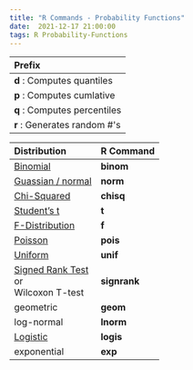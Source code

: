 ```yaml
---
title: "R Commands - Probability Functions"
date:  2021-12-17 21:00:00
tags: R Probability-Functions
---
```


| Prefix |
|:--|
|**d** : Computes quantiles|
|**p** : Computes cumlative|
|**q** : Computes percentiles|
|**r** : Generates random #'s|


| Distribution | R Command |
|:-------------|:----------|
| [Binomial](http://mathworld.wolfram.com/BinomialDistribution.html) | **binom**|
| [Guassian / normal ](http://mathworld.wolfram.com/NormalDistribution.html) | **norm**|
| [Chi-Squared](http://mathworld.wolfram.com/Chi-SquaredDistribution.html) | **chisq**|
| [Student’s t](http://mathworld.wolfram.com/Studentst-Distribution.html)  | **t**|
| [F-Distribution](http://mathworld.wolfram.com/F-Distribution.html) | **f**|
| [Poisson](http://mathworld.wolfram.com/PoissonDistribution.html) | **pois**|
| [Uniform](http://mathworld.wolfram.com/UniformDistribution.html) | **unif**|
| [Signed Rank Test](https://www.statstest.com/wilcoxon-signed-rank-test)<br>or<br>Wilcoxon T-test | **signrank**|
| geometric | **geom**|
| log-normal | **lnorm**|
| [Logistic](https://www.ibm.com/topics/logistic-regression) | **logis**|
| exponential | **exp**|